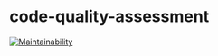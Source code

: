 ﻿# code-quality-assessment

[![Maintainability](https://api.codeclimate.com/v1/badges/66f7d574e75a773416d43df2/maintainability)](https://codeclimate.com/github/newmockingjay/code-quality-assessment/maintainability)
